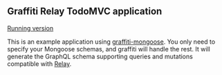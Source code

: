 Graffiti Relay TodoMVC application
---

[Running version](https://graffiti-todo.herokuapp.com/)

This is an example application using [graffiti-mongoose](https://github.com/RisingStack/graffiti-mongoose).
You only need to specify your Mongoose schemas, and graffiti will handle the rest.
It will generate the GraphQL schema supporting queries and mutations compatible with [Relay](https://github.com/facebook/relay).
